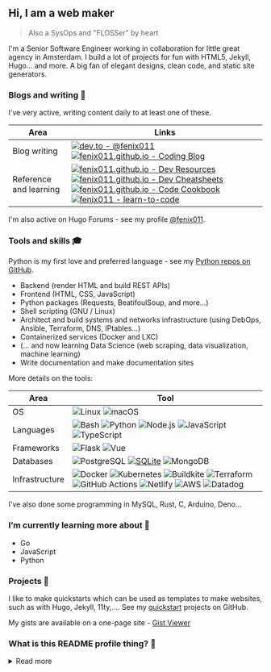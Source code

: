 ## Hi, I am a web maker
> Also a SysOps and "FLOSSer" by heart

I'm a Senior Software Engineer working in collaboration for little great agency in Amsterdam. I build a lot of projects for fun with HTML5, Jekyll, Hugo... and more. A big fan of elegant designs, clean code, and static site generators.



### Blogs and writing 📜 

I've very active, writing content daily to at least one of these.

Area | Links
---  | ---
Blog writing | [![dev.to - @fenix011](https://img.shields.io/static/v1?label=dev.to&message=%40fenix011&color=2bbc8a&logo=dev.to&logoColor=white)](https://dev.to/michaelcurrin) [![fenix011.github.io - Coding Blog](https://img.shields.io/badge/fenix011.github.io-Coding_Blog-2bbc8a)](https://fenix011.github.io/coding-blog/)
Reference and learning | [![fenix011.github.io - Dev Resources](https://img.shields.io/badge/fenix011.github.io-Dev_Resources-2bbc8a)](https://michaelcurrin.github.io/dev-resources/) [![fenix011.github.io - Dev Cheatsheets](https://img.shields.io/badge/fenix011.github.io-Dev_Cheatsheets-2bbc8a)](https://michaelcurrin.github.io/dev-cheatsheets/) [![fenix011.github.io - Code Cookbook](https://img.shields.io/badge/fenix011.github.io-Code_Cookbook-2bbc8a)](https://michaelcurrin.github.io/code-cookbook/) [![fenix011 - learn-to-code](https://img.shields.io/static/v1?label=fenix011&message=learn-to-code&color=2bbc8a&logo=github)](https://github.com/fenix011/learn-to-code)

I'm also active on Hugo Forums - see my profile [@fenix011](https://discourse.gohugo.io/u/jla/summary).


### Tools and skills 🎓

Python is my first love and preferred language - see my [Python repos on GitHub](https://github.com/fenix011?tab=repositories&q=&type=&language=python). 

- Backend (render HTML and build REST APIs)
- Frontend (HTML, CSS, JavaScript)
- Python packages (Requests, BeatifoulSoup, and more...)
- Shell scripting (GNU / Linux)
- Architect and build systems and networks  infrastructure (using DebOps, Ansible, Terraform, DNS, IPtables...)
- Containerized services (Docker and LXC)
- (... and now learning Data Science (web scraping, data visualization, machine learning)
- Write documentation and make documentation sites 

More details on the tools:

| Area           | Tool            |
|---             | ---             |
|OS              | ![Linux](https://img.shields.io/badge/OS-Linux-2bbc8a?logo=linux&logoColor=white) ![macOS](https://img.shields.io/badge/OS-macOS-2bbc8a?logo=apple&logoColor=white) |
| Languages      | ![Bash](https://img.shields.io/badge/Code-Bash-2bbc8a?logo=gnu-bash&logoColor=white) ![Python](https://img.shields.io/badge/Code-Python-2bbc8a?logo=python&logoColor=white) ![Node.js](https://img.shields.io/badge/Code-Node.js-2bbc8a?logo=node.js&logoColor=white) ![JavaScript](https://img.shields.io/badge/Code-JavaScript-2bbc8a?logo=javascript&logoColor=white) ![TypeScript](https://img.shields.io/badge/Code-TypeScript-2bbc8a?logo=typescript&logoColor=white) |
| Frameworks     | ![Flask](https://img.shields.io/badge/Code-Flask-2bbc8a?logo=flask&logoColor=white) ![Vue](https://img.shields.io/badge/Code-Vue-2bbc8a?logo=vue.js&logoColor=white) |
| Databases      | ![PostgreSQL](https://img.shields.io/badge/DB-PostgreSQL-2bbc8a?logo=postgresql&logoColor=white) [![SQLite](https://img.shields.io/badge/DB-SQLite-2bbc8a?logo=sqlite&logoColor=white)](https://www.sqlite.org/index.html) ![MongoDB](https://img.shields.io/badge/DB-MongoDB-2bbc8a?logo=mongodb&logoColor=white) |
| Infrastructure | ![Docker](https://img.shields.io/badge/Containers-Docker-2bbc8a?logo=docker&logoColor=white) ![Kubernetes](https://img.shields.io/badge/Containers-Kubernetes-2bbc8a?logo=kubernetes&logoColor=white) ![Buildkite](https://img.shields.io/badge/CICD-Buildkite-2bbc8a?logo=buildkite&logoColor=white) ![Terraform](https://img.shields.io/badge/Infra-Terraform-2bbc8a?logo=terraform&logoColor=white) ![GitHub Actions](https://img.shields.io/badge/CICD-GitHub_Actions-2bbc8a?logo=github-actions&logoColor=white) ![Netlify](https://img.shields.io/badge/CICD-Netlify-2bbc8a?logo=netlify&logoColor=white) ![AWS](https://img.shields.io/badge/Tools-AWS-2bbc8a?logo=amazon-aws&logoColor=white) ![Datadog](https://img.shields.io/badge/Monitoring-Datadog-2bbc8a?logo=datadog&logoColor=white) |

I've also done some programming in MySQL, Rust, C, Arduino, Deno...


### I’m currently learning more about 🌱

- Go
- JavaScript
- Python




### Projects 💼

I like to make quickstarts which can be used as templates to make websites, such as with Hugo, Jekyll, 11ty,.... See my [quickstart](https://github.com/fenix011?tab=repositories&q=quickstart&type=&language=) projects on GitHub.

My gists are available on a one-page site - [Gist Viewer](https://fenix011.github.io/gist-viewer/)


### What is this README profile thing? 🤔

<details>
<summary>Read more</summary>
     
This page you are reading is a profile readme. Around July 2020, GitHub made this a public feature.

To make one, create a repo named after your username (matching case exactly) and create a `README.md` file in it. Then go to your GitHub profile and you'll see your README appear there ✨.

- GitHub topic: [profile-readme](https://github.com/topics/profile-readme)
- Tutorial: [How To Create A GitHub Profile README](https://www.aboutmonica.com/blog/how-to-create-a-github-profile-readme)

</details>
